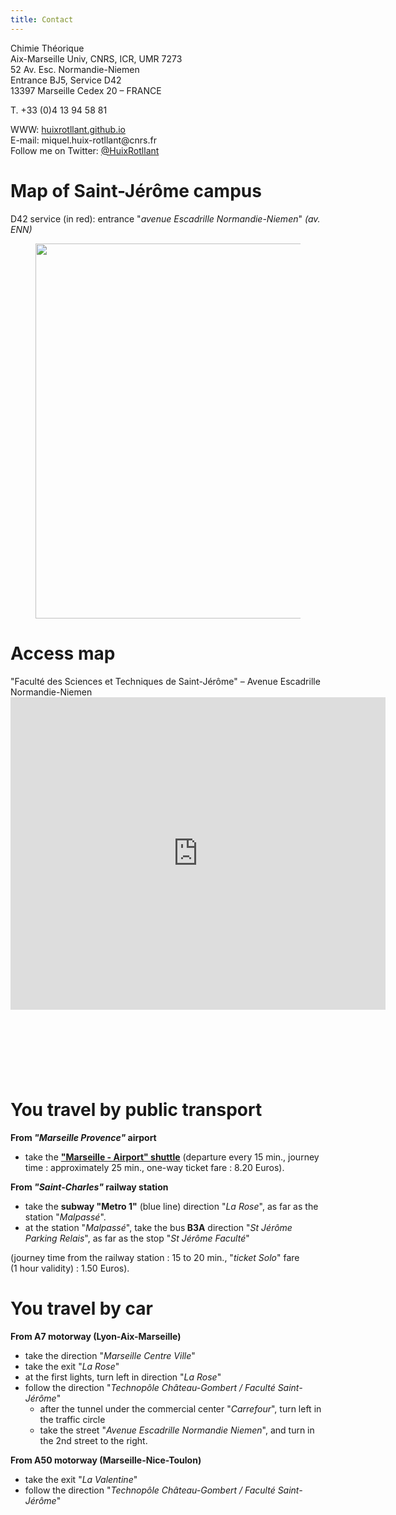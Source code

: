 ```yaml
---
title: Contact
---
```


<html>
<style>
.page-header {
  color: #000;
  text-align: center;
  background-color: $header-bg-color;
  background-image: url("./images/contactheader.png");
  margin: 0 auto;

}
  .btn {
    color: #000;
    border-color: #000; 
    background-color: #fff;
  } 

  .btn:hover {
    color: #000;
    text-decoration: none;
    border-color: #000;
    background-color: #7c940ea1;
  }
</style>
<body>

<p>Chimie Théorique<br />
Aix-Marseille Univ, CNRS, ICR, UMR 7273<br />
52 Av. Esc. Normandie-Niemen<br />
Entrance BJ5, Service D42<br />
13397 Marseille Cedex 20 – FRANCE</p>

<p>T. +33 (0)4 13 94 58 81</p>

<p>WWW: <a href="http://huixrotllant.github.io" target="_self" rel="noopener noreferrer">huixrotllant.github.io</a><br />
E-mail: miquel.huix-rotllant@cnrs.fr<br />
Follow me on Twitter: <a href="http://www.twitter.com/HuixRotllant" target="_blank" rel="noopener noreferrer">@HuixRotllant</a></p>

<div>
<h1>Map of Saint-Jérôme campus</h1>
<p>D42 service (in red): entrance "<em>avenue Escadrille Normandie-Niemen</em>"<em> (av. ENN)</em></p>
<figure class="wp-block-image size-large"><img src="https://icr-amu.cnrs.fr/tctnew/wp-content/uploads/2022/08/g15047-748x1024.png" width="600" height="600" alt="" class="wp-image-505"/></figure>
</div>


<div align="left">
<h1>Access map</h1>
<p>"Faculté des Sciences et Techniques de Saint-Jérôme" – Avenue Escadrille Normandie-Niemen<br /><iframe style="border: 0;" src="https://www.google.com/maps/embed?pb=!1m28!1m12!1m3!1d23221.648198615985!2d5.388930239238843!3d43.32041306457023!2m3!1f0!2f0!3f0!3m2!1i1024!2i768!4f13.1!4m13!3e3!4m5!1s0x12c9c096e729d3b1%3A0xe27e4de8ab708ec5!2sGare+de+Marseille+Saint-Charles%2C+Square+Narvik%2C+13232+Marseille!3m2!1d43.3032794!2d5.380141999999999!4m5!1s0x12c9bf94988d315d%3A0x3f75d7f93a9e5c0!2sCampus+Universitaire+de+Saint-J%C3%A9r%C3%B4me%2C+52+Avenue+Escadrille+Normandie+Niemen%2C+13013+Marseille!3m2!1d43.336982299999995!2d5.4108503!5e0!3m2!1sfr!2sfr!4v1484064928911" width="600" height="500" frameborder="0" allowfullscreen="allowfullscreen"></iframe></p>
<div align="center"> </div>
<h1> </h1>
<div class="readmorejs-block" data-readmore-class="btn btn-info" data-readless-class="btn" data-readmore-txt="Read More" data-readless-txt="Close" data-threshold-height="100" data-animation-speed="200">
</div>

<h1>You travel by public transport</h1>
<div align="left">
<p><strong>From<em> "Marseille Provence" </em>airport</strong></p>
<ul>
<li>take the <strong><a href="http://www.navettemarseilleaeroport.com/index.php" target="_blank" rel="noopener noreferrer">"Marseille - Airport" shuttle</a></strong> (departure every 15 min., journey time : approximately 25 min., one-way ticket fare : 8.20 Euros).</li>
</ul>
<p><strong>From<em> "Saint-Charles" </em>railway station</strong></p>
</div>
<ul>
<li>take the <strong>subway "Metro 1"</strong> (blue line) direction "<em>La Rose</em>", as far as the station "<em>Malpassé</em>".</li>
<li>at the station "<em>Malpassé</em>", take the bus<strong> B3A</strong> direction "<em>St Jérôme Parking Relais</em>", as far as the stop "<em>St Jérôme Faculté</em>"</li>
</ul>
<p>(journey time from the railway station : 15 to 20 min., "<em>ticket Solo</em>" fare (1 hour validity) : 1.50 Euros).</p>
<div align="left">
<h1>You travel by car</h1>
<p><strong>From A7 motorway (Lyon-Aix-Marseille)</strong></p>
<ul>
<li>take the direction "<em>Marseille Centre Ville</em>"</li>
<li>take the exit "<em>La Rose</em>"</li>
<li>at the first lights, turn left in direction "<em>La Rose</em>"</li>
<li>follow the direction "<em>Technopôle Château-Gombert / Faculté Saint-Jérôme</em>"
<ul>
<li>after the tunnel under the commercial center "<em>Carrefour</em>", turn left in the traffic circle</li>
<li>take the street "<em>Avenue Escadrille Normandie Niemen</em>", and turn in the 2nd street to the right.</li>
</ul>
</li>
</ul>
<p><strong>From A50 motorway (Marseille-Nice-Toulon)</strong></p>
<ul>
<li>take the exit "<em>La Valentine</em>"</li>
<li>follow the direction "<em>Technopôle Château-Gombert / Faculté Saint-Jérôme</em>"</li>
</ul>
</div>

</body>
</html>
